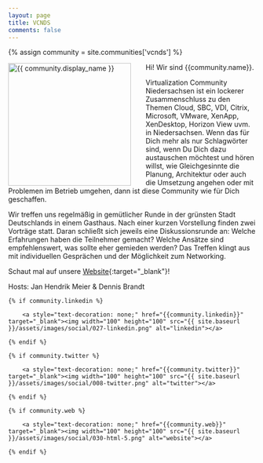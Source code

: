 ```yaml
---
layout: page
title: VCNDS
comments: false
---
```

{% assign community = site.communities['vcnds'] %}

<img style="float: left; width: 250px; margin-right: 30px;" src="{{ site.url }}{{ community.picture | relative_url }}" alt="{{ community.display_name }}">
Hi! Wir sind {{community.name}}. 

Virtualization Community Niedersachsen ist ein lockerer Zusammenschluss zu den Themen Cloud, SBC, VDI, Citrix, Microsoft, VMware, XenApp, XenDesktop, Horizon View uvm. in Niedersachsen.
Wenn das für Dich mehr als nur Schlagwörter sind, wenn Du Dich dazu austauschen möchtest und hören willst, wie Gleichgesinnte die Planung, Architektur oder auch die Umsetzung angehen oder mit Problemen im Betrieb umgehen, dann ist diese Community wie für Dich geschaffen.

Wir treffen uns regelmäßig in gemütlicher Runde in  der grünsten Stadt Deutschlands in einem Gasthaus. Nach einer kurzen Vorstellung finden zwei Vorträge statt. Daran schließt sich jeweils eine Diskussionsrunde an: Welche Erfahrungen haben die Teilnehmer gemacht?
Welche Ansätze sind empfehlenswert, was sollte eher gemieden werden?
Das Treffen klingt aus mit individuellen Gesprächen und der Möglichkeit zum Networking.

Schaut mal auf unsere [Website]({{community.web}}){:target="_blank"}!

Hosts: Jan Hendrik Meier & Dennis Brandt

<div class="social-button-member">

    {% if community.linkedin %}

        <a style="text-decoration: none;" href="{{community.linkedin}}" target="_blank"><img width="100" height="100" src="{{ site.baseurl }}/assets/images/social/027-linkedin.png" alt="linkedin"></a>

    {% endif %}

    {% if community.twitter %}

        <a style="text-decoration: none;" href="{{community.twitter}}" target="_blank"><img width="100" height="100" src="{{ site.baseurl }}/assets/images/social/008-twitter.png" alt="twitter"></a>

    {% endif %}

    {% if community.web %}

        <a style="text-decoration: none;" href="{{community.web}}" target="_blank"><img width="100" height="100" src="{{ site.baseurl }}/assets/images/social/030-html-5.png" alt="website"></a>

    {% endif %}

</div>